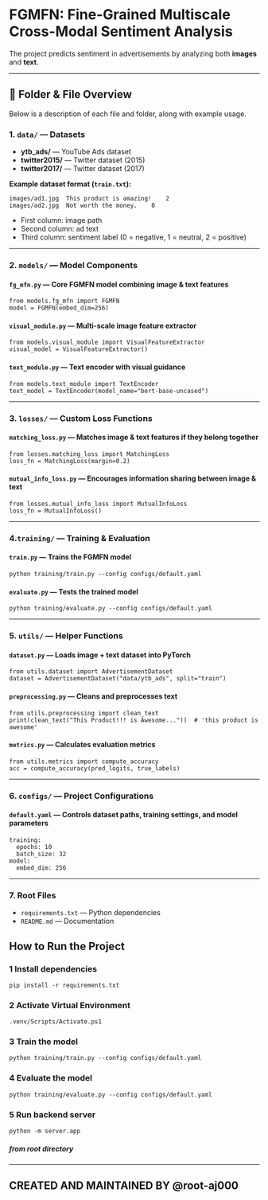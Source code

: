 
# FGMFN: Fine-Grained Multiscale Cross-Modal Sentiment Analysis

The project predicts sentiment in advertisements by analyzing both **images** and **text**.

---

## 📂 Folder & File Overview

Below is a description of each file and folder, along with example usage.



### 1. `data/` — Datasets
- **ytb_ads/** — YouTube Ads dataset  
- **twitter2015/** — Twitter dataset (2015)  
- **twitter2017/** — Twitter dataset (2017)  

**Example dataset format (`train.txt`):**
```
images/ad1.jpg	This product is amazing!	2 
images/ad2.jpg	Not worth the money.	0

```

- First column: image path  
- Second column: ad text  
- Third column: sentiment label (0 = negative, 1 = neutral, 2 = positive)  



---

### 2. `models/` — Model Components

#### `fg_mfn.py` — Core FGMFN model combining image & text features

``` 
from models.fg_mfn import FGMFN
model = FGMFN(embed_dim=256)
``` 
#### `visual_module.py` — Multi-scale image feature extractor
``` 
from models.visual_module import VisualFeatureExtractor
visual_model = VisualFeatureExtractor()
``` 
 #### `text_module.py` — Text encoder with visual guidance
``` 
from models.text_module import TextEncoder
text_model = TextEncoder(model_name="bert-base-uncased") 
```



---

### 3. `losses/` — Custom Loss Functions

#### `matching_loss.py` — Matches image & text features if they belong together
``` 
from losses.matching_loss import MatchingLoss
loss_fn = MatchingLoss(margin=0.2)
``` 
#### `mutual_info_loss.py` — Encourages information sharing between image & text
``` 
from losses.mutual_info_loss import MutualInfoLoss
loss_fn = MutualInfoLoss()
```



---

### 4.`training/` — Training & Evaluation

#### `train.py` — Trains the FGMFN model
``` 
python training/train.py --config configs/default.yaml
``` 
#### `evaluate.py` — Tests the trained model
``` 
python training/evaluate.py --config configs/default.yaml
```



---
### 5. `utils/` — Helper Functions

#### `dataset.py` — Loads image + text dataset into PyTorch
``` 
from utils.dataset import AdvertisementDataset
dataset = AdvertisementDataset("data/ytb_ads", split="train")
``` 
#### `preprocessing.py` — Cleans and preprocesses text
``` 
from utils.preprocessing import clean_text
print(clean_text("This Product!!! is Awesome..."))  # 'this product is awesome'
``` 
#### `metrics.py` — Calculates evaluation metrics
``` 
from utils.metrics import compute_accuracy
acc = compute_accuracy(pred_logits, true_labels)
```



---
### 6. `configs/` — Project Configurations

#### `default.yaml` — Controls dataset paths, training settings, and model parameters
``` 
training:
  epochs: 10
  batch_size: 32
model:
  embed_dim: 256
```



---
### 7. Root Files
 * `requirements.txt` — Python dependencies
 * `README.md` — Documentation

 
## How to Run the Project
### 1 Install dependencies
``` 
pip install -r requirements.txt
``` 
### 2 Activate Virtual Environment
``` 
.venv/Scripts/Activate.ps1
``` 
### 3 Train the model
``` 
python training/train.py --config configs/default.yaml
``` 
### 4 Evaluate the model
``` 
python training/evaluate.py --config configs/default.yaml
``` 

### 5 Run backend server
```
python -m server.app
```

##### from root directory 

---
## CREATED AND MAINTAINED BY @root-aj000
